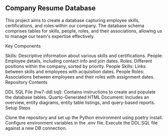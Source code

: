 ## Company Resume Database


This project aims to create a database capturing employee skills, certifications, and roles within our company. The database schema comprises tables for skills, people, roles, and their associations, allowing us to manage our team's expertise effectively.

Key Components

Skills: Descriptive information about various skills and certifications.
People: Employee details, including contact info and join dates.
Roles: Different positions within the company, sorted by priority.
People Skills: Links between skills and employees with acquisition dates.
People Roles: Associations between employees and their roles with assignment dates.
Repository Contents

DDL SQL File (hw7-ddl.sql): Contains instructions to create and populate the database tables.
Quarto-Generated HTML Document: Includes an overview, entity diagrams, entity table listings, and query-based reports.
Setup Steps

Clone the repository and set up the Python environment using poetry install.
Configure environment variables in the .env file.
Execute the DDL.SQL file against a new DB connection.